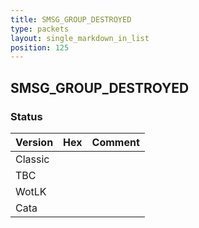 ```yaml
---
title: SMSG_GROUP_DESTROYED
type: packets
layout: single_markdown_in_list
position: 125
---
```


## SMSG_GROUP_DESTROYED

### Status

Version | Hex | Comment
---------- | ---------- | ---------- 
Classic |  |  
TBC |  |  
WotLK |  |  
Cata |  |  
